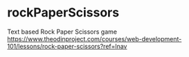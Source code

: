 # rockPaperScissors
Text based Rock Paper Scissors game
https://www.theodinproject.com/courses/web-development-101/lessons/rock-paper-scissors?ref=lnav